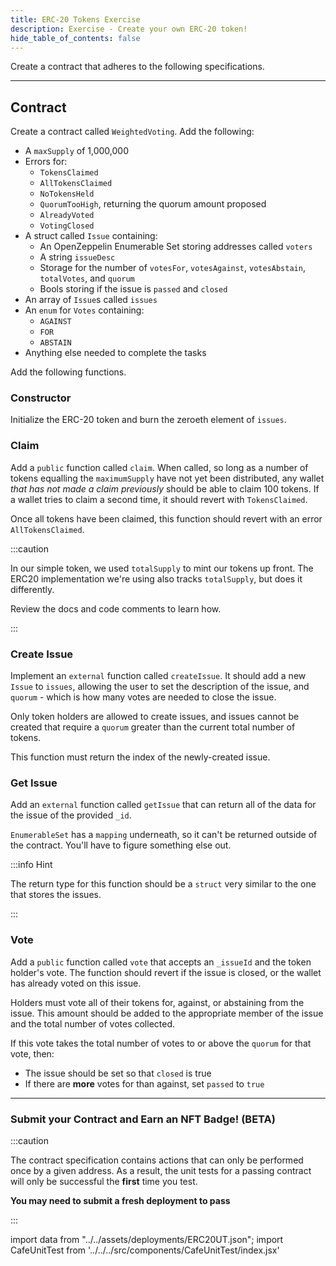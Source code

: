 ```yaml
---
title: ERC-20 Tokens Exercise
description: Exercise - Create your own ERC-20 token!
hide_table_of_contents: false
---
```


Create a contract that adheres to the following specifications.

---

## Contract

Create a contract called `WeightedVoting`. Add the following:

- A `maxSupply` of 1,000,000
- Errors for:
  - `TokensClaimed`
  - `AllTokensClaimed`
  - `NoTokensHeld`
  - `QuorumTooHigh`, returning the quorum amount proposed
  - `AlreadyVoted`
  - `VotingClosed`
- A struct called `Issue` containing:
  - An OpenZeppelin Enumerable Set storing addresses called `voters`
  - A string `issueDesc`
  - Storage for the number of `votesFor`, `votesAgainst`, `votesAbstain`, `totalVotes`, and `quorum`
  - Bools storing if the issue is `passed` and `closed`
- An array of `Issue`s called `issues`
- An `enum` for `Votes` containing:
  - `AGAINST`
  - `FOR`
  - `ABSTAIN`
- Anything else needed to complete the tasks

Add the following functions.

### Constructor

Initialize the ERC-20 token and burn the zeroeth element of `issues`.

### Claim

Add a `public` function called `claim`. When called, so long as a number of tokens equalling the `maximumSupply` have not yet been distributed, any wallet _that has not made a claim previously_ should be able to claim 100 tokens. If a wallet tries to claim a second time, it should revert with `TokensClaimed`.

Once all tokens have been claimed, this function should revert with an error `AllTokensClaimed`.

:::caution

In our simple token, we used `totalSupply` to mint our tokens up front. The ERC20 implementation we're using also tracks `totalSupply`, but does it differently.

Review the docs and code comments to learn how.

:::

### Create Issue

Implement an `external` function called `createIssue`. It should add a new `Issue` to `issues`, allowing the user to set the description of the issue, and `quorum` - which is how many votes are needed to close the issue.

Only token holders are allowed to create issues, and issues cannot be created that require a `quorum` greater than the current total number of tokens.

This function must return the index of the newly-created issue.

### Get Issue

Add an `external` function called `getIssue` that can return all of the data for the issue of the provided `_id`.

`EnumerableSet` has a `mapping` underneath, so it can't be returned outside of the contract. You'll have to figure something else out.

:::info Hint

The return type for this function should be a `struct` very similar to the one that stores the issues.

:::

### Vote

Add a `public` function called `vote` that accepts an `_issueId` and the token holder's vote. The function should revert if the issue is closed, or the wallet has already voted on this issue.

Holders must vote all of their tokens for, against, or abstaining from the issue. This amount should be added to the appropriate member of the issue and the total number of votes collected.

If this vote takes the total number of votes to or above the `quorum` for that vote, then:

- The issue should be set so that `closed` is true
- If there are **more** votes for than against, set `passed` to `true`

---

### Submit your Contract and Earn an NFT Badge! (BETA)

:::caution

The contract specification contains actions that can only be performed once by a given address. As a result, the unit tests for a passing contract will only be successful the **first** time you test.

**You may need to submit a fresh deployment to pass**

:::

import data from "../../assets/deployments/ERC20UT.json";
import CafeUnitTest from '../../../src/components/CafeUnitTest/index.jsx'

<CafeUnitTest deployment={data} nftNum={14}/>
